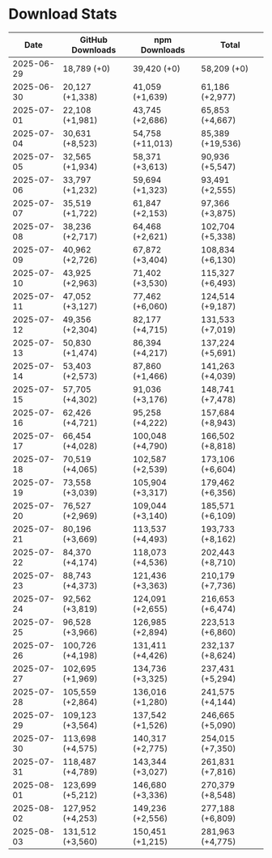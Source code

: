 # Download Stats

| Date       | GitHub Downloads | npm Downloads    | Total            |
| ---------- | ---------------- | ---------------- | ---------------- |
| 2025-06-29 | 18,789 (+0)      | 39,420 (+0)      | 58,209 (+0)      |
| 2025-06-30 | 20,127 (+1,338)  | 41,059 (+1,639)  | 61,186 (+2,977)  |
| 2025-07-01 | 22,108 (+1,981)  | 43,745 (+2,686)  | 65,853 (+4,667)  |
| 2025-07-04 | 30,631 (+8,523)  | 54,758 (+11,013) | 85,389 (+19,536) |
| 2025-07-05 | 32,565 (+1,934)  | 58,371 (+3,613)  | 90,936 (+5,547)  |
| 2025-07-06 | 33,797 (+1,232)  | 59,694 (+1,323)  | 93,491 (+2,555)  |
| 2025-07-07 | 35,519 (+1,722)  | 61,847 (+2,153)  | 97,366 (+3,875)  |
| 2025-07-08 | 38,236 (+2,717)  | 64,468 (+2,621)  | 102,704 (+5,338) |
| 2025-07-09 | 40,962 (+2,726)  | 67,872 (+3,404)  | 108,834 (+6,130) |
| 2025-07-10 | 43,925 (+2,963)  | 71,402 (+3,530)  | 115,327 (+6,493) |
| 2025-07-11 | 47,052 (+3,127)  | 77,462 (+6,060)  | 124,514 (+9,187) |
| 2025-07-12 | 49,356 (+2,304)  | 82,177 (+4,715)  | 131,533 (+7,019) |
| 2025-07-13 | 50,830 (+1,474)  | 86,394 (+4,217)  | 137,224 (+5,691) |
| 2025-07-14 | 53,403 (+2,573)  | 87,860 (+1,466)  | 141,263 (+4,039) |
| 2025-07-15 | 57,705 (+4,302)  | 91,036 (+3,176)  | 148,741 (+7,478) |
| 2025-07-16 | 62,426 (+4,721)  | 95,258 (+4,222)  | 157,684 (+8,943) |
| 2025-07-17 | 66,454 (+4,028)  | 100,048 (+4,790) | 166,502 (+8,818) |
| 2025-07-18 | 70,519 (+4,065)  | 102,587 (+2,539) | 173,106 (+6,604) |
| 2025-07-19 | 73,558 (+3,039)  | 105,904 (+3,317) | 179,462 (+6,356) |
| 2025-07-20 | 76,527 (+2,969)  | 109,044 (+3,140) | 185,571 (+6,109) |
| 2025-07-21 | 80,196 (+3,669)  | 113,537 (+4,493) | 193,733 (+8,162) |
| 2025-07-22 | 84,370 (+4,174)  | 118,073 (+4,536) | 202,443 (+8,710) |
| 2025-07-23 | 88,743 (+4,373)  | 121,436 (+3,363) | 210,179 (+7,736) |
| 2025-07-24 | 92,562 (+3,819)  | 124,091 (+2,655) | 216,653 (+6,474) |
| 2025-07-25 | 96,528 (+3,966)  | 126,985 (+2,894) | 223,513 (+6,860) |
| 2025-07-26 | 100,726 (+4,198) | 131,411 (+4,426) | 232,137 (+8,624) |
| 2025-07-27 | 102,695 (+1,969) | 134,736 (+3,325) | 237,431 (+5,294) |
| 2025-07-28 | 105,559 (+2,864) | 136,016 (+1,280) | 241,575 (+4,144) |
| 2025-07-29 | 109,123 (+3,564) | 137,542 (+1,526) | 246,665 (+5,090) |
| 2025-07-30 | 113,698 (+4,575) | 140,317 (+2,775) | 254,015 (+7,350) |
| 2025-07-31 | 118,487 (+4,789) | 143,344 (+3,027) | 261,831 (+7,816) |
| 2025-08-01 | 123,699 (+5,212) | 146,680 (+3,336) | 270,379 (+8,548) |
| 2025-08-02 | 127,952 (+4,253) | 149,236 (+2,556) | 277,188 (+6,809) |
| 2025-08-03 | 131,512 (+3,560) | 150,451 (+1,215) | 281,963 (+4,775) |
